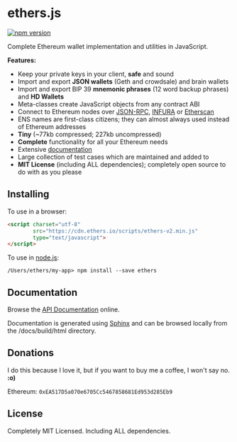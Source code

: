 ethers.js
=========

[![npm version](https://badge.fury.io/js/ethers.svg)](https://badge.fury.io/js/ethers)

Complete Ethereum wallet implementation and utilities in JavaScript.

**Features:**

- Keep your private keys in your client, **safe** and sound
- Import and export **JSON wallets** (Geth and crowdsale) and brain wallets
- Import and export BIP 39 **mnemonic phrases** (12 word backup phrases) and **HD Wallets**
- Meta-classes create JavaScript objects from any contract ABI
- Connect to Ethereum nodes over [JSON-RPC](https://github.com/ethereum/wiki/wiki/JSON-RPC), [INFURA](https://infura.io) or [Etherscan](https://etherscan.io)
- ENS names are first-class citizens; they can almost always used instead of Ethereum addresses
- **Tiny** (~77kb compressed; 227kb uncompressed)
- **Complete** functionality for all your Ethereum needs
- Extensive [documentation](https://docs.ethers.io/ethers.js/html/)
- Large collection of test cases which are maintained and added to
- **MIT License** (including ALL dependencies); completely open source to do with as you please


Installing
----------

To use in a browser:

```html
<script charset="utf-8"
        src="https://cdn.ethers.io/scripts/ethers-v2.min.js"
        type="text/javascript">
</script>
```

To use in [node.js](https://nodejs.org/):

```
/Users/ethers/my-app> npm install --save ethers
```



Documentation
-------------

Browse the [API Documentation](https://docs.ethers.io/ethers.js/html/) online.

Documentation is generated using [Sphinx](http://www.sphinx-doc.org) and can be browsed locally from the /docs/build/html directory.



Donations
---------

I do this because I love it, but if you want to buy me a coffee, I won't say no. **:o)**

Ethereum: `0xEA517D5a070e6705Cc5467858681Ed953d285Eb9`


License
-------

Completely MIT Licensed. Including ALL dependencies.
